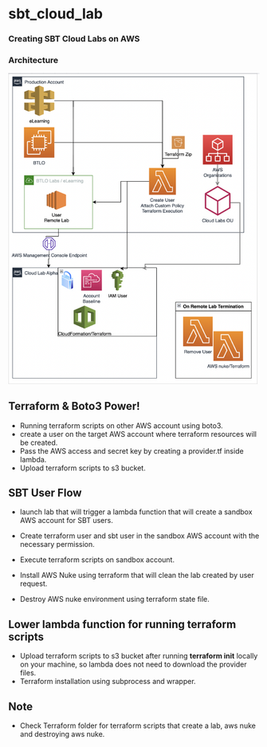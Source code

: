 # sbt_cloud_lab
### Creating SBT Cloud Labs on AWS

### Architecture
![image](AWS_diagram.png)

## Terraform & Boto3 Power!

- Running terraform scripts on other AWS account using boto3.
- create a user on the target AWS account where terraform resources will be created.
- Pass the AWS access and secret key by creating a  provider.tf inside lambda.
- Upload terraform scripts to s3 bucket.

## SBT User Flow

- launch lab that will trigger a lambda function that will create a sandbox AWS account for SBT users.
- Create terraform user and sbt user in the sandbox AWS account with the necessary permission.

- Execute terraform scripts on sandbox account.

- Install AWS Nuke using terraform that will clean the lab created by user request.

- Destroy AWS nuke environment using terraform state file.



## Lower lambda function for running terraform scripts
- Upload terraform scripts to s3 bucket after running **terraform init** locally on your machine, so lambda does not need to download the provider files.
- Terraform installation using subprocess and wrapper.

## Note
- Check Terraform folder for terraform scripts that create a lab, aws nuke and destroying aws nuke.
